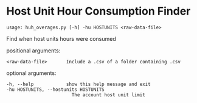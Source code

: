 # Host Unit Hour Consumption Finder

    usage: huh_overages.py [-h] -hu HOSTUNITS <raw-data-file>

Find when host units hours were consumed

positional arguments:

    <raw-data-file>       Include a .csv of a folder containing .csv

optional arguments:

    -h, --help            show this help message and exit
    -hu HOSTUNITS, --hostunits HOSTUNITS
                            The account host unit limit
